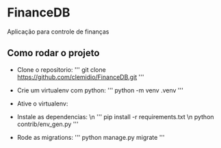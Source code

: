 # FinanceDB
Aplicação para controle de finanças


## Como rodar o projeto 

* Clone o repositorio:
'''
    git clone https://github.com/clemidio/FinanceDB.git
'''
* Crie um virtualenv com python:
'''
    python -m venv .venv
'''
* Ative o virtualenv:

* Instale as dependencias: \n
'''
    pip install -r requirements.txt \n
    python contrib/env_gen.py
'''
* Rode as migrations:
'''
    python manage.py migrate
'''

